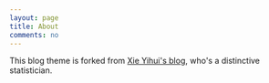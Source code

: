 ```yaml
---
layout: page
title: About
comments: no
---
```


This blog theme is forked from [Xie Yihui's blog](http://yihui.name), who's a distinctive statistician.

